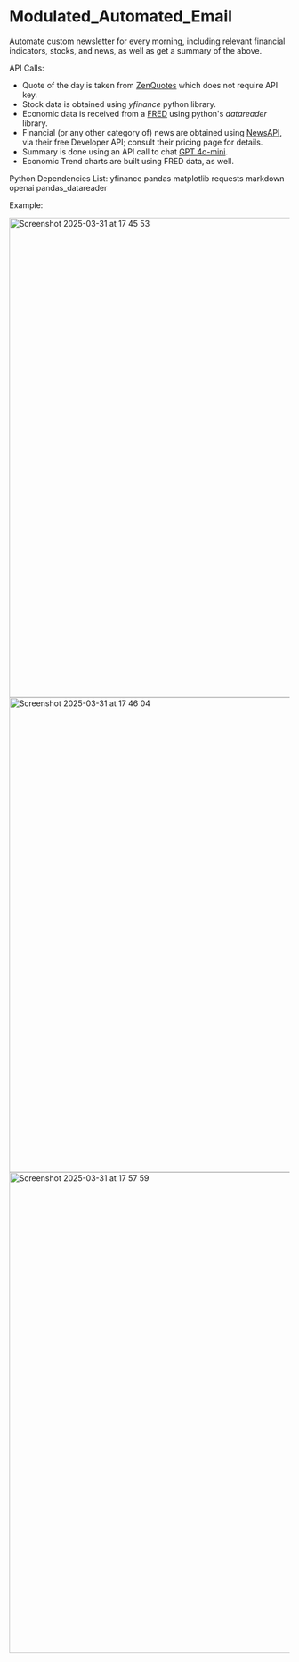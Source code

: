 # Modulated_Automated_Email

Automate custom newsletter for every morning, including relevant financial indicators, stocks, and news, as well as get a summary of the above.

API Calls:
* Quote of the day is taken from [ZenQuotes](https://zenquotes.io/) which does not require API key.
* Stock data is obtained using *yfinance* python library.
* Economic data is received from a [FRED](https://fred.stlouisfed.org/) using python's *datareader* library.
* Financial (or any other category of) news are obtained using [NewsAPI](https://newsapi.org/), via their free Developer API; consult their pricing page for details.
* Summary is done using an API call to chat [GPT 4o-mini](https://openai.com/api/).
* Economic Trend charts are built using FRED data, as well.

Python Dependencies List: yfinance pandas matplotlib requests markdown openai pandas_datareader


Example:

<img width="860" alt="Screenshot 2025-03-31 at 17 45 53" src="https://github.com/user-attachments/assets/596d2d7a-9e81-4040-ae34-a160dc13dd82" />

<img width="851" alt="Screenshot 2025-03-31 at 17 46 04" src="https://github.com/user-attachments/assets/3217f581-de13-4886-97de-f021a6dae6b9" />

<img width="862" alt="Screenshot 2025-03-31 at 17 57 59" src="https://github.com/user-attachments/assets/11bf8bf8-69dc-4678-a365-4a8a2fe683d4" />
